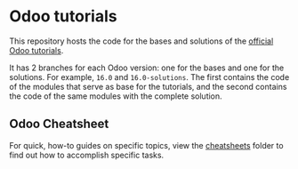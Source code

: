 # Odoo tutorials

This repository hosts the code for the bases and solutions of the
[official Odoo tutorials](https://www.odoo.com/documentation/16.0/developer/howtos.html).

It has 2 branches for each Odoo version: one for the bases and one for
the solutions. For example, `16.0` and `16.0-solutions`. The first
contains the code of the modules that serve as base for the tutorials,
and the second contains the code of the same modules with the complete
solution.

## Odoo Cheatsheet

For quick, how-to guides on specific topics, view the [cheatsheets](./cheatsheet/README.md) folder to find out how to accomplish specific tasks.

